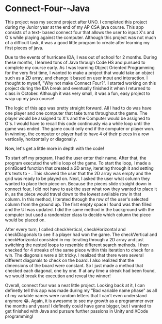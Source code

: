 # Connect-Four--Java
This project was my second project after UNO. I completed this project during my Junior year at the end of my AP CSA java course. This app consists of a text- based connect four that allows the user to input X's and O's while playing against the computer. Although this project was not much of a difficult task, it was a good little program to create after learning my first pieces of java. 

Due to the events of hurricane IDA, I was out of school for 2 months. During these months, I learned tons of Java through Code HS and pursued to complete my course early. As I was learning Object Oriented Programming for the very first time, I wanted to make a project that would take an object such as a 2D array, and change it based on user input and interaction. I thought to myself, "Why not make Connect Four?". I started working on this project during the IDA break and eventually finished it when I returned to class in October. Although it was very small, it was a fun, easy project to wrap up my java course!

The logic of this app was pretty straight forward. All I had to do was have one player and one computer that take turns throughout the game. The player would be assigned to X's and the Computer would be assigned to O's. I would have to recall this code continously via a while loop until the game was ended. The game could only end if the computer or player won. In winning, the computer or player had to have 4 of their pieces in a row vertically, horizontally or diagonally. 

Now, let's get a little more in depth with the code!

To start off my program, I had the user enter their name. After that, the program executed the while loop of the game. To start the loop, I made a printBoard function that created a 2D array, iterating through it and setting it's texts to - . This showed the user that the 2D array was empty and the grid was ready to be played on. Next, I asked the user what column they wanted to place their piece on. Because the pieces slide straight down in connect four, I did not have to ask the user what row they wanted to place it in, as the piece would travel down to the lowest available row in that column. In this method, I iterated through the row of the user's selected column from the ground up. The first empty space I found was then filled and the UI was updated. I did the same method in the background with the computer but used a randomizer class to decide which column the piece would be placed on.

After every turn, I called checkVertical, checkHorizontal and checkDiagonals to see if a player had won the game. The checkVertical and checkHorizontal consisted in my iterating through a 2D array and just switching the nested loops to resemble different search methods. I then checked for 4 streaks of the same piece within this iteration to check for a win. The diagonals were a bit tricky. I realized that there were several different diagonals to check on the board. I also realized that the dimensions of the board were constant. So I just made a method that checked each diagonal, one by one. If at any time a streak had been found, we would break the execution and reveal the winner!

Overall, connect four was a neat little project. Looking back at it, I can definetly tell this app was made during my "Bad variable name phase" as all of my variable names were random letters that I can't even understand anymore 😂. Again, it is awesome to see my growth as a programmer over the months and years! I definetly could have gone bigger, but I wanted to get finished with Java and pursure further passions in Unity and XCode programming! 



